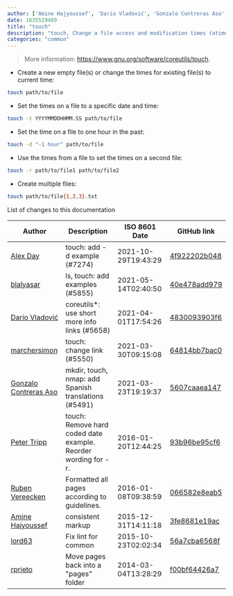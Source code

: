 ```yaml
---
author: ['Amine Hajyoussef', 'Dario Vladović', 'Gonzalo Contreras Aso', 'Peter Tripp', 'blalyasar', 'rprieto', 'lord63', 'Ruben Vereecken', 'Alex Day', 'marchersimon']
date: 1635529409
title: "touch"
description: "touch, Change a file access and modification times (atime, mtime)."
categories: "common"
---
```

> More information: <https://www.gnu.org/software/coreutils/touch>.

- Create a new empty file(s) or change the times for existing file(s) to current time:

```bash
touch path/to/file
```

- Set the times on a file to a specific date and time:

```bash
touch -t YYYYMMDDHHMM.SS path/to/file
```

- Set the time on a file to one hour in the past:

```bash
touch -d "-1 hour" path/to/file
```

- Use the times from a file to set the times on a second file:

```bash
touch -r path/to/file1 path/to/file2
```

- Create multiple files:

```bash
touch path/to/file{1,2,3}.txt
```
List of changes to this documentation


Author | Description | ISO 8601 Date | GitHub link
------|-----|-----|-----
[Alex Day](mailto:AlexanderDavid@users.noreply.github.com) | touch: add -d example (#7274) | 2021-10-29T19:43:29 | [4f922202b048](https://github.com/tldr-pages/tldr/commit/4f922202b048529215b70025b2fd13058ebff049)
[blalyasar](mailto:49458946+blalyasar@users.noreply.github.com) | ls, touch: add examples (#5855) | 2021-05-14T02:40:50 | [40e478add979](https://github.com/tldr-pages/tldr/commit/40e478add979658bc5956988739dc62218235f3f)
[Dario Vladović](mailto:d.vladimyr@gmail.com) | coreutils*: use short more info links (#5658) | 2021-04-01T17:54:26 | [4830093903f6](https://github.com/tldr-pages/tldr/commit/4830093903f66ccf3ebbc2ecf477286e45edac59)
[marchersimon](mailto:50295997+marchersimon@users.noreply.github.com) | touch: change link (#5550) | 2021-03-30T09:15:08 | [64814bb7bac0](https://github.com/tldr-pages/tldr/commit/64814bb7bac00f937c245a550a19dc2c4b62d14f)
[Gonzalo Contreras Aso](mailto:61254163+goznalo-git@users.noreply.github.com) | mkdir, touch, nmap: add Spanish translations (#5491) | 2021-03-23T19:19:37 | [5607caaea147](https://github.com/tldr-pages/tldr/commit/5607caaea1477cb5f793e320d755b0ddd5dfb2c1)
[Peter Tripp](mailto:petertripp@gmail.com) | touch: Remove hard coded date example. Reorder wording for -r. | 2016-01-20T12:44:25 | [93b96be95cf6](https://github.com/tldr-pages/tldr/commit/93b96be95cf67044844f0ccd9f0e2b98f289455b)
[Ruben Vereecken](mailto:rubenvereecken@gmail.com) | Formatted all pages according to guidelines. | 2016-01-08T09:38:59 | [066582e8eab5](https://github.com/tldr-pages/tldr/commit/066582e8eab57bce9861cc8d379e158d61f1cc95)
[Amine Hajyoussef](mailto:hajyoussef.amine@gmail.com) | consistent markup | 2015-12-31T14:11:18 | [3fe8681e19ac](https://github.com/tldr-pages/tldr/commit/3fe8681e19acf79351509fb46b1988a0ab64397f)
[lord63](mailto:lord63.j@gmail.com) | Fix lint for common | 2015-10-23T02:02:34 | [56a7cba6568f](https://github.com/tldr-pages/tldr/commit/56a7cba6568fcdaaeca2ddf0b80341cfc7de6285)
[rprieto](mailto:choicesmade@gmail.com) | Move pages back into a "pages" folder | 2014-03-04T13:28:29 | [f00bf64426a7](https://github.com/tldr-pages/tldr/commit/f00bf64426a792ee3aac792f9c0aec3f8b1eaa7d)

